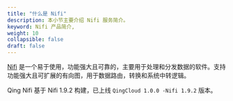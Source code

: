 ```yaml
---
title: "什么是 Nifi"
description: 本小节主要介绍 Nifi 服务简介。 
keyword: Nifi 产品简介, 
weight: 10
collapsible: false
draft: false
---
```




[Nifi](https://nifi.apache.org/
) 是一个易于使用，功能强大且可靠的，主要用于处理和分发数据的软件。支持功能强大且可扩展的有向图，用于数据路由，转换和系统中转逻辑。

Qing Nifi 基于 Nifi 1.9.2 构建，已上线 `QingCloud 1.0.0 -Nifi 1.9.2` 版本。
